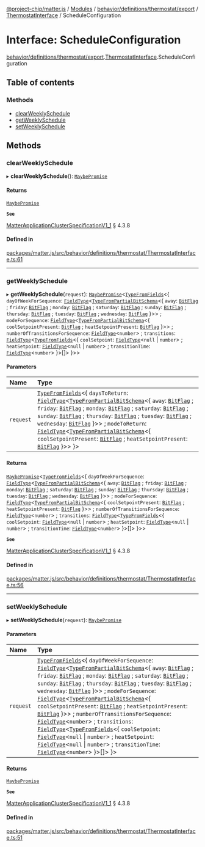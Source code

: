 [@project-chip/matter.js](../README.md) / [Modules](../modules.md) / [behavior/definitions/thermostat/export](../modules/behavior_definitions_thermostat_export.md) / [ThermostatInterface](../modules/behavior_definitions_thermostat_export.ThermostatInterface.md) / ScheduleConfiguration

# Interface: ScheduleConfiguration

[behavior/definitions/thermostat/export](../modules/behavior_definitions_thermostat_export.md).[ThermostatInterface](../modules/behavior_definitions_thermostat_export.ThermostatInterface.md).ScheduleConfiguration

## Table of contents

### Methods

- [clearWeeklySchedule](behavior_definitions_thermostat_export.ThermostatInterface.ScheduleConfiguration.md#clearweeklyschedule)
- [getWeeklySchedule](behavior_definitions_thermostat_export.ThermostatInterface.ScheduleConfiguration.md#getweeklyschedule)
- [setWeeklySchedule](behavior_definitions_thermostat_export.ThermostatInterface.ScheduleConfiguration.md#setweeklyschedule)

## Methods

### clearWeeklySchedule

▸ **clearWeeklySchedule**(): [`MaybePromise`](../modules/util_export.md#maybepromise)

#### Returns

[`MaybePromise`](../modules/util_export.md#maybepromise)

**`See`**

[MatterApplicationClusterSpecificationV1_1](spec_export.MatterApplicationClusterSpecificationV1_1.md) § 4.3.8

#### Defined in

[packages/matter.js/src/behavior/definitions/thermostat/ThermostatInterface.ts:61](https://github.com/project-chip/matter.js/blob/3adaded6/packages/matter.js/src/behavior/definitions/thermostat/ThermostatInterface.ts#L61)

___

### getWeeklySchedule

▸ **getWeeklySchedule**(`request`): [`MaybePromise`](../modules/util_export.md#maybepromise)\<[`TypeFromFields`](../modules/tlv_export.md#typefromfields)\<\{ `dayOfWeekForSequence`: [`FieldType`](tlv_export.FieldType.md)\<[`TypeFromPartialBitSchema`](../modules/schema_export.md#typefrompartialbitschema)\<\{ `away`: [`BitFlag`](../modules/schema_export.md#bitflag) ; `friday`: [`BitFlag`](../modules/schema_export.md#bitflag) ; `monday`: [`BitFlag`](../modules/schema_export.md#bitflag) ; `saturday`: [`BitFlag`](../modules/schema_export.md#bitflag) ; `sunday`: [`BitFlag`](../modules/schema_export.md#bitflag) ; `thursday`: [`BitFlag`](../modules/schema_export.md#bitflag) ; `tuesday`: [`BitFlag`](../modules/schema_export.md#bitflag) ; `wednesday`: [`BitFlag`](../modules/schema_export.md#bitflag)  }\>\> ; `modeForSequence`: [`FieldType`](tlv_export.FieldType.md)\<[`TypeFromPartialBitSchema`](../modules/schema_export.md#typefrompartialbitschema)\<\{ `coolSetpointPresent`: [`BitFlag`](../modules/schema_export.md#bitflag) ; `heatSetpointPresent`: [`BitFlag`](../modules/schema_export.md#bitflag)  }\>\> ; `numberOfTransitionsForSequence`: [`FieldType`](tlv_export.FieldType.md)\<`number`\> ; `transitions`: [`FieldType`](tlv_export.FieldType.md)\<[`TypeFromFields`](../modules/tlv_export.md#typefromfields)\<\{ `coolSetpoint`: [`FieldType`](tlv_export.FieldType.md)\<``null`` \| `number`\> ; `heatSetpoint`: [`FieldType`](tlv_export.FieldType.md)\<``null`` \| `number`\> ; `transitionTime`: [`FieldType`](tlv_export.FieldType.md)\<`number`\>  }\>[]\>  }\>\>

#### Parameters

| Name | Type |
| :------ | :------ |
| `request` | [`TypeFromFields`](../modules/tlv_export.md#typefromfields)\<\{ `daysToReturn`: [`FieldType`](tlv_export.FieldType.md)\<[`TypeFromPartialBitSchema`](../modules/schema_export.md#typefrompartialbitschema)\<\{ `away`: [`BitFlag`](../modules/schema_export.md#bitflag) ; `friday`: [`BitFlag`](../modules/schema_export.md#bitflag) ; `monday`: [`BitFlag`](../modules/schema_export.md#bitflag) ; `saturday`: [`BitFlag`](../modules/schema_export.md#bitflag) ; `sunday`: [`BitFlag`](../modules/schema_export.md#bitflag) ; `thursday`: [`BitFlag`](../modules/schema_export.md#bitflag) ; `tuesday`: [`BitFlag`](../modules/schema_export.md#bitflag) ; `wednesday`: [`BitFlag`](../modules/schema_export.md#bitflag)  }\>\> ; `modeToReturn`: [`FieldType`](tlv_export.FieldType.md)\<[`TypeFromPartialBitSchema`](../modules/schema_export.md#typefrompartialbitschema)\<\{ `coolSetpointPresent`: [`BitFlag`](../modules/schema_export.md#bitflag) ; `heatSetpointPresent`: [`BitFlag`](../modules/schema_export.md#bitflag)  }\>\>  }\> |

#### Returns

[`MaybePromise`](../modules/util_export.md#maybepromise)\<[`TypeFromFields`](../modules/tlv_export.md#typefromfields)\<\{ `dayOfWeekForSequence`: [`FieldType`](tlv_export.FieldType.md)\<[`TypeFromPartialBitSchema`](../modules/schema_export.md#typefrompartialbitschema)\<\{ `away`: [`BitFlag`](../modules/schema_export.md#bitflag) ; `friday`: [`BitFlag`](../modules/schema_export.md#bitflag) ; `monday`: [`BitFlag`](../modules/schema_export.md#bitflag) ; `saturday`: [`BitFlag`](../modules/schema_export.md#bitflag) ; `sunday`: [`BitFlag`](../modules/schema_export.md#bitflag) ; `thursday`: [`BitFlag`](../modules/schema_export.md#bitflag) ; `tuesday`: [`BitFlag`](../modules/schema_export.md#bitflag) ; `wednesday`: [`BitFlag`](../modules/schema_export.md#bitflag)  }\>\> ; `modeForSequence`: [`FieldType`](tlv_export.FieldType.md)\<[`TypeFromPartialBitSchema`](../modules/schema_export.md#typefrompartialbitschema)\<\{ `coolSetpointPresent`: [`BitFlag`](../modules/schema_export.md#bitflag) ; `heatSetpointPresent`: [`BitFlag`](../modules/schema_export.md#bitflag)  }\>\> ; `numberOfTransitionsForSequence`: [`FieldType`](tlv_export.FieldType.md)\<`number`\> ; `transitions`: [`FieldType`](tlv_export.FieldType.md)\<[`TypeFromFields`](../modules/tlv_export.md#typefromfields)\<\{ `coolSetpoint`: [`FieldType`](tlv_export.FieldType.md)\<``null`` \| `number`\> ; `heatSetpoint`: [`FieldType`](tlv_export.FieldType.md)\<``null`` \| `number`\> ; `transitionTime`: [`FieldType`](tlv_export.FieldType.md)\<`number`\>  }\>[]\>  }\>\>

**`See`**

[MatterApplicationClusterSpecificationV1_1](spec_export.MatterApplicationClusterSpecificationV1_1.md) § 4.3.8

#### Defined in

[packages/matter.js/src/behavior/definitions/thermostat/ThermostatInterface.ts:56](https://github.com/project-chip/matter.js/blob/3adaded6/packages/matter.js/src/behavior/definitions/thermostat/ThermostatInterface.ts#L56)

___

### setWeeklySchedule

▸ **setWeeklySchedule**(`request`): [`MaybePromise`](../modules/util_export.md#maybepromise)

#### Parameters

| Name | Type |
| :------ | :------ |
| `request` | [`TypeFromFields`](../modules/tlv_export.md#typefromfields)\<\{ `dayOfWeekForSequence`: [`FieldType`](tlv_export.FieldType.md)\<[`TypeFromPartialBitSchema`](../modules/schema_export.md#typefrompartialbitschema)\<\{ `away`: [`BitFlag`](../modules/schema_export.md#bitflag) ; `friday`: [`BitFlag`](../modules/schema_export.md#bitflag) ; `monday`: [`BitFlag`](../modules/schema_export.md#bitflag) ; `saturday`: [`BitFlag`](../modules/schema_export.md#bitflag) ; `sunday`: [`BitFlag`](../modules/schema_export.md#bitflag) ; `thursday`: [`BitFlag`](../modules/schema_export.md#bitflag) ; `tuesday`: [`BitFlag`](../modules/schema_export.md#bitflag) ; `wednesday`: [`BitFlag`](../modules/schema_export.md#bitflag)  }\>\> ; `modeForSequence`: [`FieldType`](tlv_export.FieldType.md)\<[`TypeFromPartialBitSchema`](../modules/schema_export.md#typefrompartialbitschema)\<\{ `coolSetpointPresent`: [`BitFlag`](../modules/schema_export.md#bitflag) ; `heatSetpointPresent`: [`BitFlag`](../modules/schema_export.md#bitflag)  }\>\> ; `numberOfTransitionsForSequence`: [`FieldType`](tlv_export.FieldType.md)\<`number`\> ; `transitions`: [`FieldType`](tlv_export.FieldType.md)\<[`TypeFromFields`](../modules/tlv_export.md#typefromfields)\<\{ `coolSetpoint`: [`FieldType`](tlv_export.FieldType.md)\<``null`` \| `number`\> ; `heatSetpoint`: [`FieldType`](tlv_export.FieldType.md)\<``null`` \| `number`\> ; `transitionTime`: [`FieldType`](tlv_export.FieldType.md)\<`number`\>  }\>[]\>  }\> |

#### Returns

[`MaybePromise`](../modules/util_export.md#maybepromise)

**`See`**

[MatterApplicationClusterSpecificationV1_1](spec_export.MatterApplicationClusterSpecificationV1_1.md) § 4.3.8

#### Defined in

[packages/matter.js/src/behavior/definitions/thermostat/ThermostatInterface.ts:51](https://github.com/project-chip/matter.js/blob/3adaded6/packages/matter.js/src/behavior/definitions/thermostat/ThermostatInterface.ts#L51)
